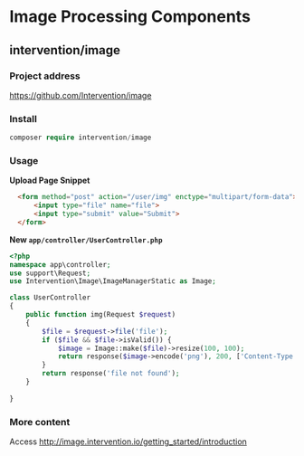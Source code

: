 # Image Processing Components

## intervention/image

### Project address

https://github.com/Intervention/image
  
### Install
 
```php
composer require intervention/image
```
  
### Usage

**Upload Page Snippet**

```html
  <form method="post" action="/user/img" enctype="multipart/form-data">
      <input type="file" name="file">
      <input type="submit" value="Submit">
  </form>
```

**New `app/controller/UserController.php`**

```php
<?php
namespace app\controller;
use support\Request;
use Intervention\Image\ImageManagerStatic as Image;

class UserController
{
    public function img(Request $request)
    {
        $file = $request->file('file');
        if ($file && $file->isValid()) {
            $image = Image::make($file)->resize(100, 100);
            return response($image->encode('png'), 200, ['Content-Type' => 'image/png']);
        }
        return response('file not found');
    }
    
}
```
  
  
### More content

Access http://image.intervention.io/getting_started/introduction
  

